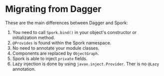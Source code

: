 # Migrating from Dagger

These are the main differences between Dagger and Spork:

1. You need to call `Spork.bind()` in your object's constructor or initialization method.
2. `@Provides` is found within the Spork namespace.
3. No need to annotate your module classes.
4. Components are replaced by `ObjectGraph`.
5. Spork is able to inject `private` fields.
6. Lazy injection is done by using `javax.inject.Provider`. Ther is no `@Lazy` annotation.
